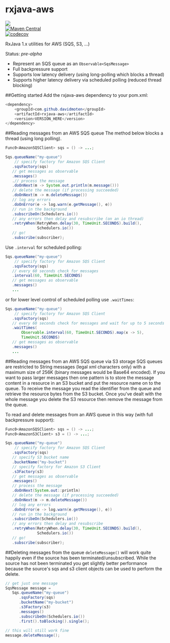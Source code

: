 # rxjava-aws
<a href="https://travis-ci.org/davidmoten/rxjava-aws"><img src="https://travis-ci.org/davidmoten/rxjava-aws.svg"/></a><br/>
[![Maven Central](https://maven-badges.herokuapp.com/maven-central/com.github.davidmoten/rxjava-aws/badge.svg?style=flat)](https://maven-badges.herokuapp.com/maven-central/com.github.davidmoten/rxjava-aws)<br/>
[![codecov](https://codecov.io/gh/davidmoten/rxjava-aws/branch/master/graph/badge.svg)](https://codecov.io/gh/davidmoten/rxjava-aws)

RxJava 1.x utilities for AWS (SQS, S3, ...)

Status: *pre-alpha*

* Represent an SQS queue as an `Observable<SqsMessage>`
* Full backpressure support
* Supports low latency delivery (using long-polling which blocks a thread)
* Supports higher latency delivery via scheduled polling (reduced thread blocking)

##Getting started
Add the rxjava-aws dependency to your pom.xml:

```java
<dependency>
    <groupId>com.github.davidmoten</groupId>
    <artifactId>rxjava-aws</artifactId>
    <version>VERSION_HERE</version>
</dependency>
```

##Reading messages from an AWS SQS queue
The method below blocks a thread (using long polling). 


```java
Func0<AmazonSQSClient> sqs = () -> ...;

Sqs.queueName("my-queue")
    // specify factory for Amazon SQS Client
   .sqsFactory(sqs)
   // get messages as observable
   .messages()
   .// process the message
   .doOnNext(m -> System.out.println(m.message()))
   // delete the message (if processing succeeded)
   .doOnNext(m -> m.deleteMessage())
   // log any errors
   .doOnError(e -> log.warn(e.getMessage(), e))
   // run in the background
   .subscribeOn(Schedulers.io())
   // any errors then delay and resubscribe (on an io thread)
   .retryWhen(RetryWhen.delay(30, TimeUnit.SECONDS).build(), 
              Schedulers.io())
   // go!
   .subscribe(subscriber);
```

Use `.interval` for scheduled polling:


```java
Sqs.queueName("my-queue")
    // specify factory for Amazon SQS Client
   .sqsFactory(sqs)
   // every 60 seconds check for messages
   .interval(60, TimeUnit.SECONDS)
   // get messages as observable
   .messages()
   ...
```

or for lower level control of scheduled polling use `.waitTimes`:

```java
Sqs.queueName("my-queue")
    // specify factory for Amazon SQS Client
   .sqsFactory(sqs)
   // every 60 seconds check for messages and wait for up to 5 seconds
   .waitTimes(
       Observable.interval(60, TimeUnit.SECONDS).map(x -> 5),
       TimeUnit.SECONDS)
   // get messages as observable
   .messages()
   ...
```

##Reading messages from an AWS SQS queue via S3 storage
SQS queues are restricted to String messages (legal xml characters only) with a maximum size of 256K (binary messages would be Base64 encoded). If you want to pass larger messages then one pattern is to store the message content in a resource in an S3 bucket and put the resource name on to the queue. To receive the message you read the identifier from the queue and retrieve the resource bytes from the S3 bucket. Once you've dealt with the whole message you delete the S3 resource then remove the message from the queue.  

To read and delete messages from an AWS queue in this way (with full backpressure support):

```java
Func0<AmazonSQSClient> sqs = () -> ...;
Func0<AmazonS3Client> s3 = () -> ...; 

Sqs.queueName("my-queue")
    // specify factory for Amazon SQS Client
   .sqsFactory(sqs)
   // specify S3 bucket name
   .bucketName("my-bucket")
   // specify factory for Amazon S3 Client
   .s3Factory(s3)
   // get messages as observable
   .messages()
   // process the message
   .doOnNext(System.out::println)
   // delete the message (if processing succeeded)
   .doOnNext(m -> m.deleteMessage())
   // log any errors
   .doOnError(e -> log.warn(e.getMessage(), e))
   // run in the background
   .subscribeOn(Schedulers.io())
   // any errors then delay and resubscribe
   .retryWhen(RetryWhen.delay(30, TimeUnit.SECONDS).build(),
              Schedulers.io())
   // go!
   .subscribe(subscriber);
```  
##Deleting messages from the queue
`deleteMessage()` will work quite happily even if the source has been terminated/unsubscribed. While the source has not been terminated you get slightly better performance because the source's sqs and s3 client objects can be used to perform the delete.

```java
// get just one message
SqsMessage message = 
   Sqs.queueName("my-queue")
      .sqsFactory(sqs)
      .bucketName("my-bucket")
      .s3Factory(s3)
      .messages()
      .subscribeOn(Schedulers.io())
      .first().toBlocking().single();
      
// this will still work fine        
message.deleteMessage();
```  
